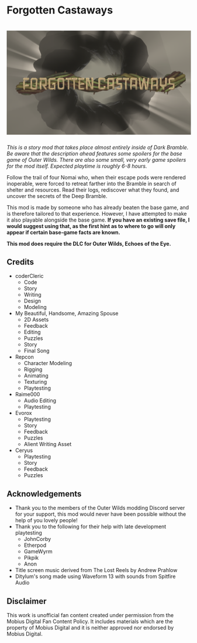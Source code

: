 # Forgotten Castaways
# ![Forgotten Castaways](FC_banner.png)

*This is a story mod that takes place almost entirely inside of Dark Bramble. Be aware that the description ahead features some spoilers for the base game of Outer Wilds. There are also some small, very early game spoilers for the mod itself. Expected playtime is roughly 6-8 hours.*

Follow the trail of four Nomai who, when their escape pods were rendered inoperable, were forced to retreat farther into the Bramble in search of shelter and resources. Read their logs, rediscover what they found, and uncover the secrets of the Deep Bramble.

This mod is made by someone who has already beaten the base game, and is therefore tailored to that experience. However, I have attempted to make it also playable alongside the base game. **If you have an existing save file, I would suggest using that, as the first hint as to where to go will only appear if certain base-game facts are known.**

**This mod does require the DLC for Outer Wilds, Echoes of the Eye.**
## Credits

- coderCleric
  - Code
  - Story
  - Writing
  - Design
  - Modeling
- My Beautiful, Handsome, Amazing Spouse
  - 2D Assets
  - Feedback
  - Editing
  - Puzzles
  - Story
  - Final Song
- Repcon
  - Character Modeling
  - Rigging
  - Animating
  - Texturing
  - Playtesting
- Raime000
  - Audio Editing
  - Playtesting
- Evorox
  - Playtesting
  - Story
  - Feedback
  - Puzzles
  - Alient Writing Asset
- Ceryus
  - Playtesting
  - Story
  - Feedback
  - Puzzles

## Acknowledgements

- Thank you to the members of the Outer Wilds modding Discord server for your support, this mod would never have been possible without the help of you lovely people!
- Thank you to the following for their help with late development playtesting
  - JohnCorby
  - Etherpod
  - GameWyrm
  - Pikpik
  - Anon
- Title screen music derived from The Lost Reels by Andrew Prahlow
- Ditylum's song made using Waveform 13 with sounds from Spitfire Audio

## Disclaimer
This work is unofficial fan content created under permission from the Mobius Digital Fan Content Policy. It includes materials which are the property of Mobius Digital and it is neither approved nor endorsed by Mobius Digital.
